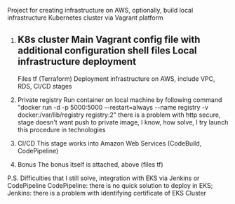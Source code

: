 Project for creating infrastructure on AWS,
optionally, build local infrastructure Kubernetes cluster via Vagrant platform

1. K8s cluster
    Main Vagrant config file with additional configuration shell files
   Local infrastructure deployment
   ---------------------------------------------------------------------------
    Files tf (Terraform)
   Deployment infrastructure on AWS, include VPC, RDS, CI/CD stages
   
2. Private registry
    Run container on local machine by following command
   "docker run -d -p 5000:5000 --restart=always --name registry -v docker:/var/lib/registry registry:2"
   there is a problem with http secure, 
   stage doesn't want push to private image, I know, how solve, I try launch this procedure in technologies

3. CI/CD
    This stage works into Amazon Web Services (CodeBuild, CodePipeline)
   
4. Bonus
   The bonus itself is attached, above (files tf)
   
P.S. Difficulties that I still solve, integration with EKS via Jenkins or CodePipeline
CodePipeline: there is no quick solution to deploy in EKS;
Jenkins: there is a problem with identifying certificate of EKS Cluster
